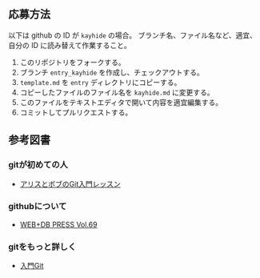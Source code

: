 ## 応募方法

以下は github の ID が `kayhide` の場合。
ブランチ名、ファイル名など、適宜、自分の ID に読み替えて作業すること。

1. このリポジトリをフォークする。
2. ブランチ `entry_kayhide` を作成し、チェックアウトする。
3. `template.md` を `entry` ディレクトリにコピーする。
4. コピーしたファイルのファイル名を `kayhide.md` に変更する。
5. このファイルをテキストエディタで開いて内容を適宜編集する。
6. コミットしてプルリクエストする。


## 参考図書

### gitが初めての人
- [アリスとボブのGit入門レッスン](http://www.amazon.co.jp/dp/4798035009)

### githubについて
- [WEB+DB PRESS Vol.69](http://www.amazon.co.jp/dp/4774151041)

### gitをもっと詳しく
- [入門Git](http://www.amazon.co.jp/dp/4798023809)

